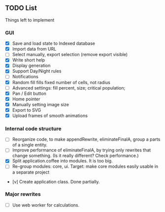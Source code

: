 TODO List
---------
Things left to implement

### GUI
* [x] Save and load state to Indexed database
* [x] Import data from URL
* [ ] Select manually, export selection (remove export visible)
* [x] Write short help
* [x] Display generation
* [x] Support Day/Night rules
* [ ] Notifications
* [x] Random fill fills fixed number of cells, not radius
* [ ] Advanced settings: fill percent, size; critical population;
* [x] Pan / Edit button
* [x] Home pointer
* [x] Manually setting image size
* [x] Export to SVG
* [x] Upload frames of smooth animations

### Internal code structure
* [ ] Reorganize code, to make appendRewrite, eliminateFinalA, group a parts of a single entity.
* [ ] Improve performance of eliminateFinalA, by trying only rewrites that change something. (Is it really different? Check performance.)
* [x] Split application.coffee into modules. It is too big.
* [ ] Re-group modules: core, ui. Target: make core modules easily usable in a separate project
* [v] Create application class. Done partially.

### Major rewrites
* [ ] Use web worker for calculations.

